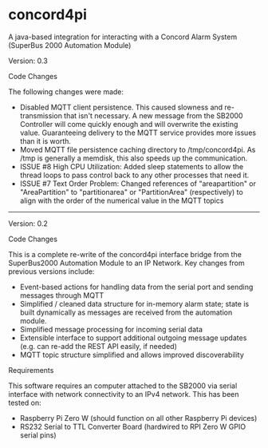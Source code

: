 # concord4pi
A java-based integration for interacting with a Concord Alarm System (SuperBus 2000 Automation Module)

Version: 0.3

Code Changes

The following changes were made:
 - Disabled MQTT client persistence.  This caused slowness and re-transmission that isn't necessary.  A new message from the SB2000 Controller will come quickly enough and will overwrite the existing value.  Guaranteeing delivery to the MQTT service provides more issues than it is worth.
 - Moved MQTT file persistence caching directory to /tmp/concord4pi.  As /tmp is generally a memdisk, this also speeds up the communication.
 - ISSUE #8 High CPU Utilization: Added sleep statements to allow the thread loops to pass control back to any other processes that need it.
 - ISSUE #7 Text Order Problem: Changed references of "areapartition" or "AreaPartition" to "partitionarea" or "PartitionArea" (respectively) to align with the order of the numerical value in the MQTT topics

----

Version: 0.2

Code Changes

This is a complete re-write of the concord4pi interface bridge from the SuperBus2000 Automation Module to an IP Network.  Key changes from previous versions include:
 - Event-based actions for handling data from the serial port and sending messages through MQTT
 - Simplified / cleaned data structure for in-memory alarm state; state is built dynamically as messages are received from the automation module.
 - Simplified message processing for incoming serial data
 - Extensible interface to support additional outgoing message updates (e.g. can re-add the REST API easily, if needed)
 - MQTT topic structure simplified and allows improved discoverability

Requirements

This software requires an computer attached to the SB2000 via serial interface with network connectivity to an IPv4 network.  This has been tested on:
 - Raspberry Pi Zero W (should function on all other Raspberry Pi devices)
 - RS232 Serial to TTL Converter Board (hardwired to RPI Zero W GPIO serial pins)
